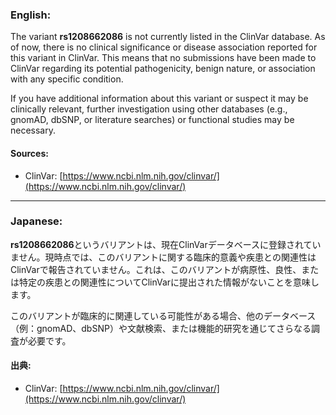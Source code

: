 ### English:
The variant **rs1208662086** is not currently listed in the ClinVar database. As of now, there is no clinical significance or disease association reported for this variant in ClinVar. This means that no submissions have been made to ClinVar regarding its potential pathogenicity, benign nature, or association with any specific condition.

If you have additional information about this variant or suspect it may be clinically relevant, further investigation using other databases (e.g., gnomAD, dbSNP, or literature searches) or functional studies may be necessary.

#### Sources:
- ClinVar: [https://www.ncbi.nlm.nih.gov/clinvar/](https://www.ncbi.nlm.nih.gov/clinvar/)

---

### Japanese:
**rs1208662086**というバリアントは、現在ClinVarデータベースに登録されていません。現時点では、このバリアントに関する臨床的意義や疾患との関連性はClinVarで報告されていません。これは、このバリアントが病原性、良性、または特定の疾患との関連性についてClinVarに提出された情報がないことを意味します。

このバリアントが臨床的に関連している可能性がある場合、他のデータベース（例：gnomAD、dbSNP）や文献検索、または機能的研究を通じてさらなる調査が必要です。

#### 出典:
- ClinVar: [https://www.ncbi.nlm.nih.gov/clinvar/](https://www.ncbi.nlm.nih.gov/clinvar/)